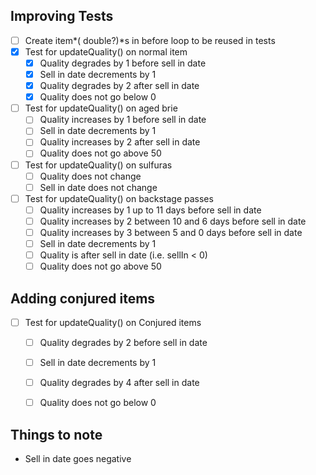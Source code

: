 ## Improving Tests

- [ ] Create item*( double?)*s in before loop to be reused in tests
- [x] Test for updateQuality() on normal item
  - [x] Quality degrades by 1 before sell in date
  - [x] Sell in date decrements by 1
  - [x] Quality degrades by 2 after sell in date
  - [x] Quality does not go below 0
- [ ] Test for updateQuality() on aged brie
  - [ ] Quality increases by 1 before sell in date
  - [ ] Sell in date decrements by 1
  - [ ] Quality increases by 2 after sell in date
  - [ ] Quality does not go above 50
- [ ] Test for updateQuality() on sulfuras
  - [ ] Quality does not change
  - [ ] Sell in date does not change
- [ ] Test for updateQuality() on backstage passes
  - [ ] Quality increases by 1 up to 11 days before sell in date
  - [ ] Quality increases by 2 between 10 and 6 days before sell in date
  - [ ] Quality increases by 3 between 5 and 0 days before sell in date
  - [ ] Sell in date decrements by 1
  - [ ] Quality is after sell in date (i.e. sellIn < 0)
  - [ ] Quality does not go above 50

## Adding conjured items
- [ ] Test for updateQuality() on Conjured items
  - [ ] Quality degrades by 2 before sell in date
  - [ ] Sell in date decrements by 1
  - [ ] Quality degrades by 4 after sell in date
  - [ ] Quality does not go below 0


## Things to note
- Sell in date goes negative
